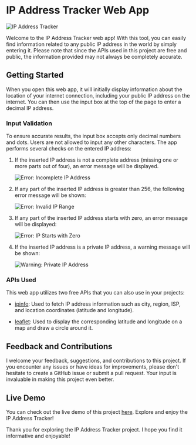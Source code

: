 # IP Address Tracker Web App

![IP Address Tracker](image-link-here)

Welcome to the IP Address Tracker web app! With this tool, you can easily find information related to any public IP address in the world by simply entering it. Please note that since the APIs used in this project are free and public, the information provided may not always be completely accurate.

## Getting Started

When you open this web app, it will initially display information about the location of your internet connection, including your public IP address on the internet. You can then use the input box at the top of the page to enter a decimal IP address.

### Input Validation

To ensure accurate results, the input box accepts only decimal numbers and dots. Users are not allowed to input any other characters. The app performs several checks on the entered IP address:

1. If the inserted IP address is not a complete address (missing one or more parts out of four), an error message will be displayed.

   ![Error: Incomplete IP Address](https://github.com/fissid/IpAddressTracker/blob/1119938f04620e939b0e38ac6d5919357beac668/src/img/parts-error.PNG)

2. If any part of the inserted IP address is greater than 256, the following error message will be shown:

   ![Error: Invalid IP Range](error-image-link-2)

3. If any part of the inserted IP address starts with zero, an error message will be displayed:

   ![Error: IP Starts with Zero](error-image-link-3)

4. If the inserted IP address is a private IP address, a warning message will be shown:

   ![Warning: Private IP Address](error-image-link-4)

### APIs Used

This web app utilizes two free APIs that you can also use in your projects:

- [ipinfo](https://ipinfo.io/): Used to fetch IP address information such as city, region, ISP, and location coordinates (latitude and longitude).

- [leaflet](https://leafletjs.com/reference.html): Used to display the corresponding latitude and longitude on a map and draw a circle around it.

## Feedback and Contributions

I welcome your feedback, suggestions, and contributions to this project. If you encounter any issues or have ideas for improvements, please don't hesitate to create a GitHub issue or submit a pull request. Your input is invaluable in making this project even better.

## Live Demo

You can check out the live demo of this project [here](https://fissid.github.io/IpAddressTracker/). Explore and enjoy the IP Address Tracker!

Thank you for exploring the IP Address Tracker project. I hope you find it informative and enjoyable!
